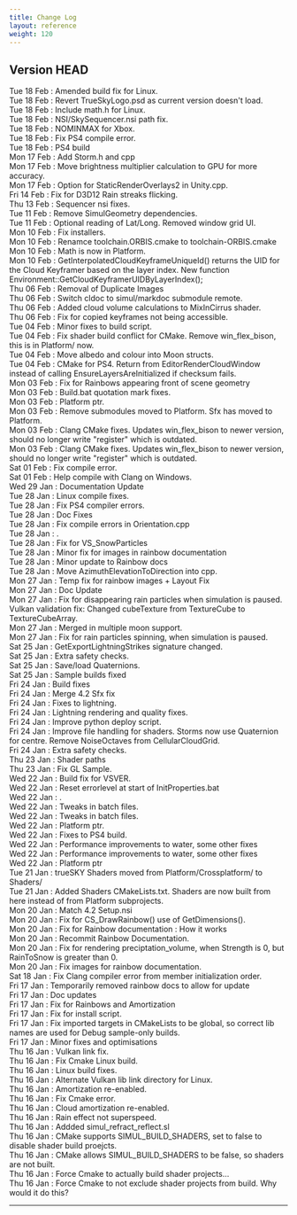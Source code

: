 ```yaml
---
title: Change Log
layout: reference
weight: 120
---
```



Version HEAD
---
Tue 18 Feb : Amended build fix for Linux.  
Tue 18 Feb : Revert TrueSkyLogo.psd as current version doesn't load.  
Tue 18 Feb : Include math.h for Linux.  
Tue 18 Feb : NSI/SkySequencer.nsi path fix.  
Tue 18 Feb : NOMINMAX for Xbox.  
Tue 18 Feb : Fix PS4 compile error.  
Tue 18 Feb : PS4 build  
Mon 17 Feb : Add Storm.h and cpp  
Mon 17 Feb : Move brightness multiplier calculation to GPU for more accuracy.  
Mon 17 Feb : Option for StaticRenderOverlays2 in Unity.cpp.  
Fri 14 Feb : Fix for D3D12 Rain streaks flicking.  
Thu 13 Feb : Sequencer nsi fixes.  
Tue 11 Feb : Remove SimulGeometry dependencies.  
Tue 11 Feb : Optional reading of Lat/Long. Removed window grid UI.  
Mon 10 Feb : Fix installers.  
Mon 10 Feb : Renamce toolchain.ORBIS.cmake to toolchain-ORBIS.cmake  
Mon 10 Feb : Math is now in Platform.  
Mon 10 Feb : GetInterpolatedCloudKeyframeUniqueId() returns the UID for the Cloud Keyframer based on the layer index. New function Environment::GetCloudKeyframerUIDByLayerIndex();  
Thu 06 Feb : Removal of Duplicate Images  
Thu 06 Feb : Switch cldoc to simul/markdoc submodule remote.  
Thu 06 Feb : Added cloud volume calculations to MixInCirrus shader.  
Thu 06 Feb : Fix for copied keyframes not being accessible.  
Tue 04 Feb : Minor fixes to build script.  
Tue 04 Feb : Fix shader build conflict for CMake. Remove win_flex_bison, this is in Platform/ now.  
Tue 04 Feb : Move albedo and colour into Moon structs.  
Tue 04 Feb : CMake for PS4. Return from EditorRenderCloudWindow instead of calling EnsureLayersAreInitialized if checksum fails.  
Mon 03 Feb : Fix for Rainbows appearing front of scene geometry  
Mon 03 Feb : Build.bat quotation mark fixes.  
Mon 03 Feb : Platform ptr.  
Mon 03 Feb : Remove submodules moved to Platform. Sfx has moved to Platform.  
Mon 03 Feb : Clang CMake fixes. Updates win_flex_bison to newer version, should no longer write "register" which is outdated.  
Mon 03 Feb : Clang CMake fixes. Updates win_flex_bison to newer version, should no longer write "register" which is outdated.  
Sat 01 Feb : Fix compile error.  
Sat 01 Feb : Help compile with Clang on Windows.  
Wed 29 Jan : Documentation Update  
Tue 28 Jan : Linux compile fixes.  
Tue 28 Jan : Fix PS4 compiler errors.  
Tue 28 Jan : Doc Fixes  
Tue 28 Jan : Fix compile errors in Orientation.cpp  
Tue 28 Jan : .  
Tue 28 Jan : Fix for VS_SnowParticles  
Tue 28 Jan : Minor fix for images in rainbow documentation  
Tue 28 Jan : Minor update to Rainbow docs  
Tue 28 Jan : Move AzimuthElevationToDirection into cpp.  
Mon 27 Jan : Temp fix for rainbow images + Layout Fix  
Mon 27 Jan : Doc Update  
Mon 27 Jan : Fix for disappearing rain particles when simulation is paused. Vulkan validation fix: Changed cubeTexture from TextureCube to TextureCubeArray.  
Mon 27 Jan : Merged in multiple moon support.  
Mon 27 Jan : Fix for rain particles spinning, when simulation is paused.  
Sat 25 Jan : GetExportLightningStrikes signature changed.  
Sat 25 Jan : Extra safety checks.  
Sat 25 Jan : Save/load Quaternions.  
Sat 25 Jan : Sample builds fixed  
Fri 24 Jan : Build fixes  
Fri 24 Jan : Merge 4.2 Sfx fix  
Fri 24 Jan : Fixes to lightning.  
Fri 24 Jan : Lightning rendering and quality fixes.  
Fri 24 Jan : Improve python deploy script.  
Fri 24 Jan : Improve file handling for shaders. Storms now use Quaternion for centre. Remove NoiseOctaves from CellularCloudGrid.  
Fri 24 Jan : Extra safety checks.  
Thu 23 Jan : Shader paths  
Thu 23 Jan : Fix GL Sample.  
Wed 22 Jan : Build fix for VSVER.  
Wed 22 Jan : Reset errorlevel at start of InitProperties.bat  
Wed 22 Jan : .  
Wed 22 Jan : Tweaks in batch files.  
Wed 22 Jan : Tweaks in batch files.  
Wed 22 Jan : Platform ptr.  
Wed 22 Jan : Fixes to PS4 build.  
Wed 22 Jan : Performance improvements to water, some other fixes  
Wed 22 Jan : Performance improvements to water, some other fixes  
Wed 22 Jan : Platform ptr  
Tue 21 Jan : trueSKY Shaders moved from Platform/Crossplatform/ to Shaders/  
Tue 21 Jan : Added Shaders CMakeLists.txt. Shaders are now built from here instead of from Platform subprojects.  
Mon 20 Jan : Match 4.2 Setup.nsi  
Mon 20 Jan : Fix for CS_DrawRainbow() use of GetDimensions().  
Mon 20 Jan : Fix for Rainbow documentation : How it works  
Mon 20 Jan : Recommit Rainbow Documentation.  
Mon 20 Jan : Fix for rendering preciptation_volume, when Strength is 0, but RainToSnow is greater than 0.  
Mon 20 Jan : Fix images for rainbow documentation.  
Sat 18 Jan : Fix Clang compiler error from member initialization order.  
Fri 17 Jan : Temporarily removed rainbow docs to allow for update  
Fri 17 Jan : Doc updates  
Fri 17 Jan : Fix for Rainbows and Amortization  
Fri 17 Jan : Fix for install script.  
Fri 17 Jan : Fix imported targets in CMakeLists to be global, so correct lib names are used for Debug sample-only builds.  
Fri 17 Jan : Minor fixes and optimisations  
Thu 16 Jan : Vulkan link fix.  
Thu 16 Jan : Fix Cmake Linux build.  
Thu 16 Jan : Linux build fixes.  
Thu 16 Jan : Alternate Vulkan lib link directory for Linux.  
Thu 16 Jan : Amortization re-enabled.  
Thu 16 Jan : Fix Cmake error.  
Thu 16 Jan : Cloud amortization re-enabled.  
Thu 16 Jan : Rain effect not superspeed.  
Thu 16 Jan : Addded simul_refract_reflect.sl  
Thu 16 Jan : CMake supports SIMUL_BUILD_SHADERS, set to false to disable shader build proejcts.  
Thu 16 Jan : CMake allows SIMUL_BUILD_SHADERS to be false, so shaders are not built.  
Thu 16 Jan : Force Cmake to actually build shader projects...  
Thu 16 Jan : Force Cmake to not exclude shader projects from build. Why would it do this?  

<hr>
